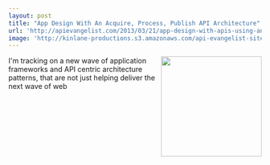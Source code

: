 ```yaml
---
layout: post
title: "App Design With An Acquire, Process, Publish API Architecture"
url: 'http://apievangelist.com/2013/03/21/app-design-with-apis-using-an-acquire-process-publish-ap2-architecture/'
image: 'http://kinlane-productions.s3.amazonaws.com/api-evangelist-site/blog/seabourne-logo-2013.png'
---
```


[<img class="c1" src="https://s3.amazonaws.com/kinlane-productions/api-evangelist/seabourne-inc/seabourne-logo-2013.png" alt="" width="200" align="right" />][1]

I'm tracking on a new wave of application frameworks and API centric architecture patterns, that are not just helping deliver the next wave of web

   [1]: http://seabourneinc.com/ (Seabourne)
